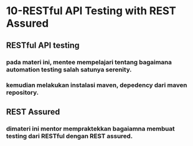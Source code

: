 # 10-RESTful API Testing with REST Assured

## RESTful API testing
### pada materi ini, mentee mempelajari tentang bagaimana automation testing salah satunya serenity.
### kemudian melakukan instalasi maven, depedency dari maven repository.

## REST Assured
### dimateri ini mentor mempraktekkan bagaiamna membuat testing dari RESTful dengan REST assured.

